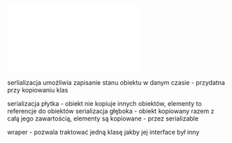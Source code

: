 ![ObjectProj3](Notatki/Semestr%202/Programowanie%20obiektowe/Wyk%C5%82ady/Wyk%C5%82ad%207/ObjectProj3.pdf)

serlializacja umożliwia zapisanie stanu obiektu w danym czasie - przydatna przy kopiowaniu klas

serializacja płytka - obiekt nie kopiuje innych obiektów, elementy to referencje do obiektów
serializacja głęboka - obiekt kopiowany razem z całą jego zawartością, elementy są kopiowane - przez serializable

wraper - pozwala traktować jedną klasę jakby jej interface był inny

